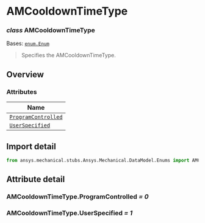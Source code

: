 # AMCooldownTimeType

<a id="AMCooldownTimeType"></a>

### *class* AMCooldownTimeType

Bases: [`enum.Enum`](https://docs.python.org/3/library/enum.html#enum.Enum)

> Specifies the AMCooldownTimeType.

> <!-- !! processed by numpydoc !! -->

<a id="overview"></a>

## Overview

### Attributes

| Name |
| ---------------------------------------------------------------- |
| [`ProgramControlled`](#AMCooldownTimeType.ProgramControlled) |
| [`UserSpecified`](#AMCooldownTimeType.UserSpecified) |

<a id="import-detail"></a>

## Import detail

```python
from ansys.mechanical.stubs.Ansys.Mechanical.DataModel.Enums import AMCooldownTimeType
```

<a id="attribute-detail"></a>

## Attribute detail

<a id="AMCooldownTimeType.ProgramControlled"></a>

### AMCooldownTimeType.ProgramControlled *= 0*

<a id="AMCooldownTimeType.UserSpecified"></a>

### AMCooldownTimeType.UserSpecified *= 1*
